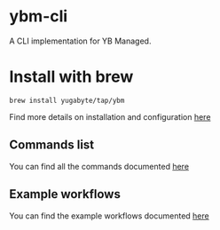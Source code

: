 # ybm-cli
A CLI implementation for YB Managed.

# Install with brew

`brew install yugabyte/tap/ybm`

Find more details on installation and configuration [here](https://docs.yugabyte.com/preview/yugabyte-cloud/managed-automation/managed-cli/managed-cli-overview/)

## Commands list

You can find all the commands documented [here](https://docs.yugabyte.com/preview/yugabyte-cloud/managed-automation/managed-cli/managed-cli-reference/)


## Example workflows 

You can find the example workflows documented [here](https://docs.yugabyte.com/preview/yugabyte-cloud/managed-automation/managed-cli/managed-cli-examples/)

